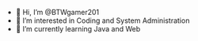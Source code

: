 - 👋 Hi, I’m @BTWgamer201
- 👀 I’m interested in Coding and System Administration 
- 🌱 I’m currently learning Java and Web

<!---
BTWgamer201/BTWgamer201 is a ✨ special ✨ repository because its `README.md` (this file) appears on your GitHub profile.
You can click the Preview link to take a look at your changes.
--->
